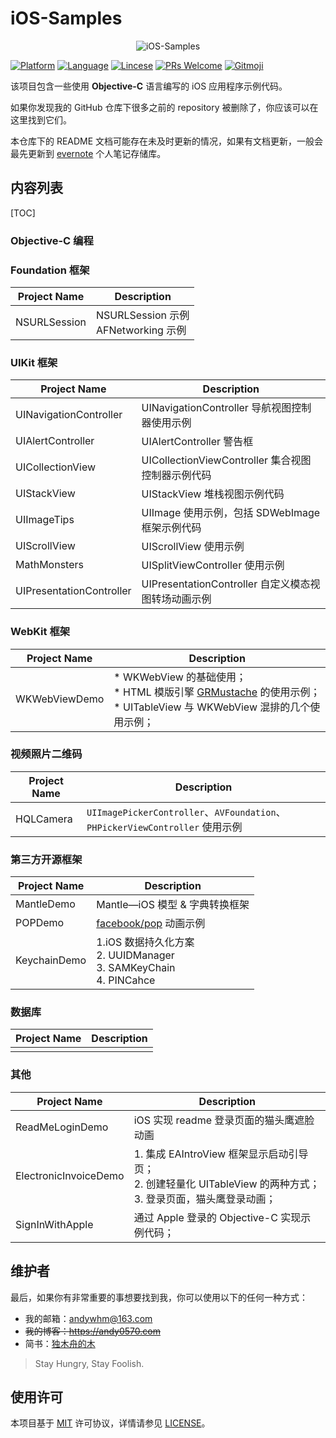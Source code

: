 # iOS-Samples

<p align="center" >
  <img src="header.png" alt="iOS-Samples" title="iOS-Samples">
</p>


[![Platform](https://img.shields.io/badge/platform-ios-lightgrey)](https://developer.apple.com/iphone/)
[![Language](https://img.shields.io/badge/language-Objective--C-informational)](https://developer.apple.com/library/archive/documentation/Cocoa/Conceptual/ProgrammingWithObjectiveC/Introduction/Introduction.html)
[![Lincese](https://img.shields.io/badge/License-MIT-informational)](https://www.apache.org/licenses/LICENSE-2.0.html)
[![PRs Welcome](https://img.shields.io/badge/PRs-welcome-brightgreen.svg?style=flat-square)](http://makeapullrequest.com)
[![Gitmoji](https://img.shields.io/badge/gitmoji-%20😜%20😍-FFDD67.svg?style=flat-square)](https://gitmoji.dev)



该项目包含一些使用 **Objective-C** 语言编写的 iOS 应用程序示例代码。

如果你发现我的 GitHub 仓库下很多之前的 repository 被删除了，你应该可以在这里找到它们。

本仓库下的 README 文档可能存在未及时更新的情况，如果有文档更新，一般会最先更新到 [evernote](https://github.com/Andy0570/evernote) 个人笔记存储库。



## 内容列表

[TOC]


### Objective-C 编程


### Foundation 框架

| Project Name | Description                            |
| ------------ | -------------------------------------- |
| NSURLSession | NSURLSession 示例<br>AFNetworking 示例 |




### UIKit 框架

| Project Name             | Description                                         |
| ------------------------ | --------------------------------------------------- |
| UINavigationController   | UINavigationController 导航视图控制器使用示例       |
| UIAlertController        | UIAlertController 警告框                            |
| UICollectionView         | UICollectionViewController 集合视图控制器示例代码   |
| UIStackView              | UIStackView 堆栈视图示例代码                        |
| UIImageTips              | UIImage 使用示例，包括 SDWebImage 框架示例代码      |
| UIScrollView             | UIScrollView 使用示例                               |
| MathMonsters             | UISplitViewController 使用示例                      |
| UIPresentationController | UIPresentationController 自定义模态视图转场动画示例 |




### WebKit 框架

| Project Name  | Description                                                  |
| ------------- | ------------------------------------------------------------ |
| WKWebViewDemo | * WKWebView 的基础使用；<br/>* HTML 模版引擎 [GRMustache](https://github.com/groue/GRMustache) 的使用示例；<br/>* UITableView 与 WKWebView 混排的几个使用示例； |


### 视频照片二维码

| Project Name | Description                                                  |
| ------------ | ------------------------------------------------------------ |
| HQLCamera    | `UIImagePickerController`、`AVFoundation`、`PHPickerViewController` 使用示例 |




### 第三方开源框架

| Project Name | Description                                                  |
| ------------ | ------------------------------------------------------------ |
| MantleDemo   | Mantle—iOS 模型 & 字典转换框架                               |
| POPDemo      | [facebook/pop](https://github.com/facebook/pop) 动画示例     |
| KeychainDemo | 1.iOS 数据持久化方案<br/>2. UUIDManager<br/>3. SAMKeyChain<br/>4. PINCahce |



### 数据库

| Project Name | Description |
| ------------ | ----------- |
|              |             |



### 其他

| Project Name          | Description                                                  |
| --------------------- | ------------------------------------------------------------ |
| ReadMeLoginDemo       | iOS 实现 readme 登录页面的猫头鹰遮脸动画                     |
| ElectronicInvoiceDemo | 1. 集成 EAIntroView 框架显示启动引导页；<br> 2. 创建轻量化 UITableView 的两种方式；<br> 3. 登录页面，猫头鹰登录动画； |
| SignInWithApple       | 通过 Apple 登录的 Objective-C 实现示例代码；                 |



## 维护者

最后，如果你有非常重要的事想要找到我，你可以使用以下的任何一种方式：

* 我的邮箱：<andywhm@163.com>
* ~~我的博客：https://andy0570.com~~
* 简书：[独木舟的木](https://www.jianshu.com/u/84c5fadc7c18)

> Stay Hungry, Stay Foolish.



## 使用许可

本项目基于 [MIT](https://opensource.org/licenses/MIT) 许可协议，详情请参见 [LICENSE](https://github.com/Andy0570/iOS-Samples/blob/master/LICENSE)。
